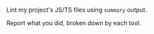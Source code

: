 Lint my project's JS/TS files using `summary` output.

Report what you did, broken down by each tool.
